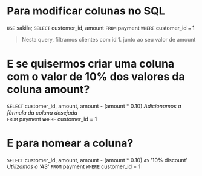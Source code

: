 # Para modificar colunas no SQL

`USE` sakila;
`SELECT`
    customer_id,
    amount
`FROM` payment
`WHERE` customer_id `=` 1

> Nesta query, filtramos clientes com id 1. junto ao seu valor de amount

# E se quisermos criar uma coluna com o valor de 10% dos valores da coluna amount?

`SELECT` 
    customer_id, 
    amount,
    amount - (amount * 0.10) *Adicionamos a fórmula da coluna desejada*  
`FROM` payment
`WHERE` customer_id = 1

# E para nomear a coluna?

`SELECT` 
    customer_id, 
    amount,
    amount - (amount * 0.10) `AS` '10% discount' *Utilizamos o 'AS'*
`FROM` payment
`WHERE` customer_id = 1
